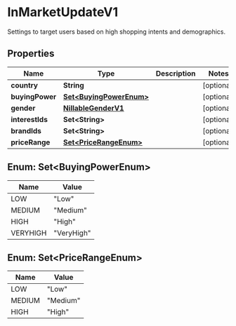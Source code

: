 

# InMarketUpdateV1

Settings to target users based on high shopping intents and demographics.

## Properties

Name | Type | Description | Notes
------------ | ------------- | ------------- | -------------
**country** | **String** |  |  [optional]
**buyingPower** | [**Set&lt;BuyingPowerEnum&gt;**](#Set&lt;BuyingPowerEnum&gt;) |  |  [optional]
**gender** | [**NillableGenderV1**](NillableGenderV1.md) |  |  [optional]
**interestIds** | **Set&lt;String&gt;** |  |  [optional]
**brandIds** | **Set&lt;String&gt;** |  |  [optional]
**priceRange** | [**Set&lt;PriceRangeEnum&gt;**](#Set&lt;PriceRangeEnum&gt;) |  |  [optional]



## Enum: Set&lt;BuyingPowerEnum&gt;

Name | Value
---- | -----
LOW | &quot;Low&quot;
MEDIUM | &quot;Medium&quot;
HIGH | &quot;High&quot;
VERYHIGH | &quot;VeryHigh&quot;



## Enum: Set&lt;PriceRangeEnum&gt;

Name | Value
---- | -----
LOW | &quot;Low&quot;
MEDIUM | &quot;Medium&quot;
HIGH | &quot;High&quot;



